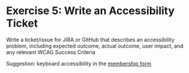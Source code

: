 # Exercise 5: Write an Accessibility Ticket

Write a ticket/issue for JIRA or GitHub that describes an accessibility problem, including expected outcome, actual outcome, user impact, and any relevant WCAG Success Criteria

Suggestion: keyboard accessibility in the [membership form](http://localhost:1234/plan-your-trip/passes.html)
